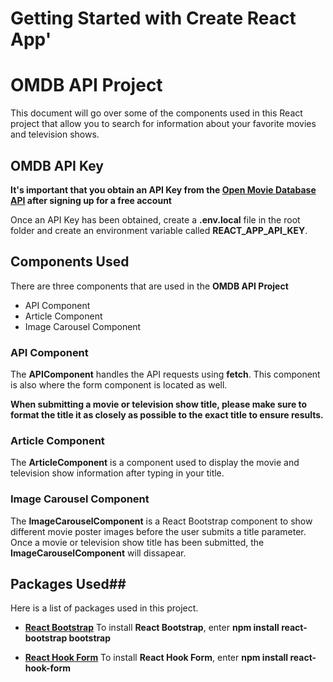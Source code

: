 # Getting Started with Create React App'
# OMDB API Project

This document will go over some of the components used in this React project that allow you to search for information about your favorite movies and television shows.

## OMDB API Key
**It's important that you obtain an API Key from the [Open Movie Database API](https://www.omdbapi.com/) after signing up for a free account**

Once an API Key has been obtained, create a **.env.local** file in the root folder and create an environment variable called **REACT_APP_API_KEY**.

## Components Used

There are three components that are used in the **OMDB API Project**
- API Component
- Article Component
- Image Carousel Component

### API Component
The **APIComponent** handles the API requests using **fetch**. This component is also where the form component is located as well.

**When submitting a movie or television show title, please make sure to format the title it as closely as possible to the exact title to ensure results.**

### Article Component
The **ArticleComponent** is a component used to display the movie and television show information after typing in your title.

### Image Carousel Component
The **ImageCarouselComponent** is a React Bootstrap component to show different movie poster images before the user submits a title parameter. Once a movie or television show title has been submitted, the **ImageCarouselComponent** will dissapear.

## Packages Used##
Here is a list of packages used in this project.
- **[React Bootstrap](https://react-bootstrap.github.io/)**
   To install **React Bootstrap**, enter **npm install react-bootstrap bootstrap**

- **[React Hook Form](https://react-hook-form.com/)**
   To install **React Hook Form**, enter **npm install react-hook-form**